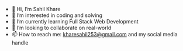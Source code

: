 - 👋 Hi, I’m Sahil Khare
- 👀 I’m interested in coding and solving 
- 🌱 I’m currently learning Full Stack Web Development
- 💞️ I’m looking to collaborate on real-world 
- 📫 How to reach me: kharesahil253@gmail.com and my social media handle

<!---
kharesahil253/kharesahil253 is a ✨ special ✨ repository because its `README.md` (this file) appears on your GitHub profile.
You can click the Preview link to take a look at your changes.
--->
